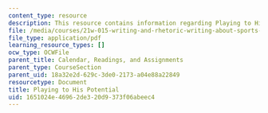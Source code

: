 ```yaml
---
content_type: resource
description: This resource contains information regarding Playing to His Potential.
file: /media/courses/21w-015-writing-and-rhetoric-writing-about-sports-fall-2013/1651024e46962de320d9373f06abeec4_MIT21W_015F13_DiPlaTHsPoRe.pdf
file_type: application/pdf
learning_resource_types: []
ocw_type: OCWFile
parent_title: Calendar, Readings, and Assignments
parent_type: CourseSection
parent_uid: 18a32e2d-629c-3de0-2173-a04e88a22849
resourcetype: Document
title: Playing to His Potential
uid: 1651024e-4696-2de3-20d9-373f06abeec4
---
```

